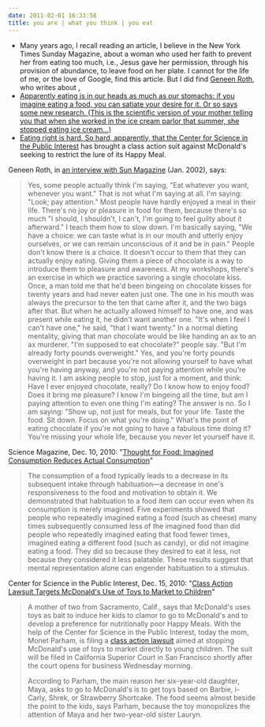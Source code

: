 ```yaml
---
date: 2011-02-01 16:33:58
title: you are | what you think | you eat
---
```


<ul>
<li>Many years ago, I recall reading an article, I believe in the New York Times Sunday Magazine, about a woman who used her faith to prevent her from eating too much, i.e., Jesus gave her permission, through his provision of abundance, to leave food on her plate. I cannot for the life of me, or the love of Google, find this article. But I did find <a href="http://www.geneenroth.com/" target="_blank">Geneen Roth</a>, who writes about <a href="http://www.amazon.com/Women-Food-God-Unexpected-Everything/dp/1416543074" target="_blank"><iWomen Food and God</a>.</li>
<li>Apparently eating is in our heads as much as our stomachs: if you imagine eating a food, you can satiate your desire for it. Or so says some new research. (This is the scientific version of your mother telling you that when she worked in the ice cream parlor that summer, she stopped eating ice cream...)</li>
<li>Eating right is hard. So hard, apparently, that the <a href="http://www.cspinet.org/" target="_blank">Center for Science in the Public Interest</a> has brought a class action suit against McDonald's seeking to restrict the lure of its Happy Meal.</li>
</ul>
<!--more-->Geneen Roth, in <a href="http://www.geneenroth.com/geneen_roth_interview.php" target="_blank">an interview with Sun Magazine</a> (Jan. 2002), says:
<blockquote>Yes, some people actually think I'm saying, "Eat whatever you want, whenever you want." That is not what I'm saying at all. I'm saying: "Look; pay attention." Most people have hardly enjoyed a meal in their life. There's no joy or pleasure in food for them, because there's so much "I should, I shouldn't, I can't, I'm going to feel guilty about it afterward." I teach them how to slow down. I'm basically saying, "We have a choice: we can taste what is in our mouth and utterly enjoy ourselves, or we can remain unconscious of it and be in pain." People don't know there is a choice. It doesn't occur to them that they can actually enjoy eating. Giving them a piece of chocolate is a way to introduce them to pleasure and awareness. At my workshops, there's an exercise in which we practice savoring a single chocolate kiss. Once, a man told me that he'd been bingeing on chocolate kisses for twenty years and had never eaten just one. The one in his mouth was always the precursor to the ten that came after it, and the two bags after that. But when he actually allowed himself to have one, and was present while eating it, he didn't want another one. "It's when I feel I can't have one," he said, "that I want twenty." In a normal dieting mentality, giving that man chocolate would be like handing an ax to an ax murderer. "I'm supposed to eat chocolate?" people say. "But I'm already forty pounds overweight." Yes, and you're forty pounds overweight in part because you're not allowing yourself to have what you're having anyway, and you're not paying attention while you're having it. I am asking people to stop, just for a moment, and think: Have I ever enjoyed chocolate, really? Do I know how to enjoy food? Does it bring me pleasure? I know I'm bingeing  all the time, but am I paying attention to even one thing I'm eating? The answer is no. So I am saying: "Show up, not just for meals, but for your life. Taste the food. Sit down. Focus on what you're doing." What's the point of eating chocolate if you're not going to have a fabulous time doing it? You're missing your whole life, because you never let yourself have it.</blockquote>
Science Magazine, Dec. 10, 2010: "<a href="http://www.sciencemag.org/content/330/6010/1530.abstract" target="_blank">Thought for Food: Imagined Consumption Reduces Actual Consumption</a>"
<blockquote>The consumption of a food typically leads to a decrease in its subsequent intake through habituation—a decrease in one's responsiveness to the food and motivation to obtain it. We demonstrated that habituation to a food item can occur even when its consumption is merely imagined. Five experiments showed that people who repeatedly imagined eating a food (such as cheese) many times subsequently consumed less of the imagined food than did people who repeatedly imagined eating that food fewer times, imagined eating a different food (such as candy), or did not imagine eating a food. They did so because they desired to eat it less, not because they considered it less palatable. These results suggest that mental representation alone can engender habituation to a stimulus.</blockquote>
Center for Science in the Public Interest, Dec. 15, 2010: "<a href="http://www.cspinet.org/new/201012151.html" target="_blank">Class Action Lawsuit Targets McDonald's Use of Toys to Market to Children</a>"
<blockquote>A mother of two from Sacramento, Calif., says that McDonald's uses toys as bait to induce her kids to clamor to go to McDonald's and to develop a preference for nutritionally poor Happy Meals. With the help of the Center for Science in the Public Interest, today the mom, Monet Parham, is filing a <a href="http://cspinet.org/new/pdf/mcdonald_scomplaint.pdf" target="_blank">class action lawsuit</a> aimed at stopping McDonald's use of toys to market directly to young children. The suit will be filed in California Superior Court in San Francisco shortly after the court opens for business Wednesday morning.

According to Parham, the main reason her six-year-old daughter, Maya, asks to go to McDonald's is to get toys based on Barbie, i-Carly, Shrek, or Strawberry Shortcake. The food seems almost beside the point to the kids, says Parham, because the toy monopolizes the attention of Maya and her two-year-old sister Lauryn.</blockquote>
